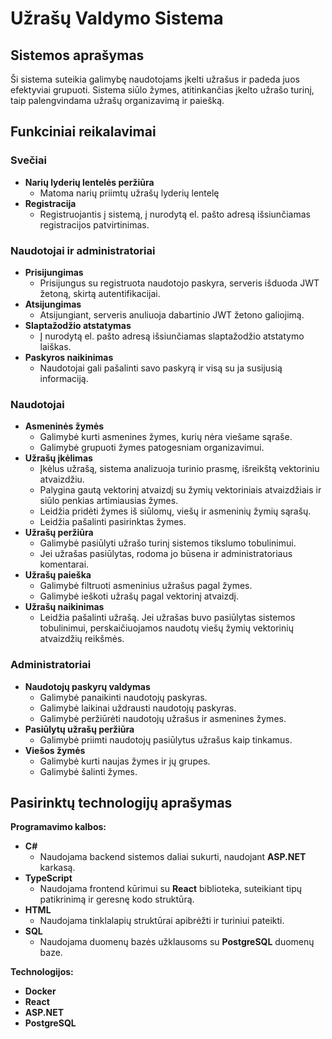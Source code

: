 # Užrašų Valdymo Sistema

## Sistemos aprašymas

Ši sistema suteikia galimybę naudotojams įkelti užrašus ir padeda juos efektyviai grupuoti. Sistema siūlo žymes, atitinkančias įkelto užrašo turinį, taip palengvindama užrašų organizavimą ir paiešką.

## Funkciniai reikalavimai

### Svečiai

- **Narių lyderių lentelės peržiūra**
  - Matoma narių priimtų užrašų lyderių lentelę
- **Registracija**
  - Registruojantis į sistemą, į nurodytą el. pašto adresą išsiunčiamas registracijos patvirtinimas.

### Naudotojai ir administratoriai

- **Prisijungimas**
  - Prisijungus su registruota naudotojo paskyra, serveris išduoda JWT žetoną, skirtą autentifikacijai.
- **Atsijungimas**
  - Atsijungiant, serveris anuliuoja dabartinio JWT žetono galiojimą.
- **Slaptažodžio atstatymas**
  - Į nurodytą el. pašto adresą išsiunčiamas slaptažodžio atstatymo laiškas.
- **Paskyros naikinimas**
  - Naudotojai gali pašalinti savo paskyrą ir visą su ja susijusią informaciją.

### Naudotojai

- **Asmeninės žymės**
  - Galimybė kurti asmenines žymes, kurių nėra viešame sąraše.
  - Galimybė grupuoti žymes patogesniam organizavimui.
- **Užrašų įkėlimas**
  - Įkėlus užrašą, sistema analizuoja turinio prasmę, išreikštą vektoriniu atvaizdžiu.
  - Palygina gautą vektorinį atvaizdį su žymių vektoriniais atvaizdžiais ir siūlo penkias artimiausias žymes.
  - Leidžia pridėti žymes iš siūlomų, viešų ir asmeninių žymių sąrašų.
  - Leidžia pašalinti pasirinktas žymes.
- **Užrašų peržiūra**
  - Galimybė pasiūlyti užrašo turinį sistemos tikslumo tobulinimui.
  - Jei užrašas pasiūlytas, rodoma jo būsena ir administratoriaus komentarai.
- **Užrašų paieška**
  - Galimybė filtruoti asmeninius užrašus pagal žymes.
  - Galimybė ieškoti užrašų pagal vektorinį atvaizdį.
- **Užrašų naikinimas**
  - Leidžia pašalinti užrašą. Jei užrašas buvo pasiūlytas sistemos tobulinimui, perskaičiuojamos naudotų viešų žymių vektorinių atvaizdžių reikšmės.

### Administratoriai

- **Naudotojų paskyrų valdymas**
  - Galimybė panaikinti naudotojų paskyras.
  - Galimybė laikinai uždrausti naudotojų paskyras.
  - Galimybė peržiūrėti naudotojų užrašus ir asmenines žymes.
- **Pasiūlytų užrašų peržiūra**
  - Galimybė priimti naudotojų pasiūlytus užrašus kaip tinkamus.
- **Viešos žymės**
  - Galimybė kurti naujas žymes ir jų grupes.
  - Galimybė šalinti žymes.

## Pasirinktų technologijų aprašymas

**Programavimo kalbos:**

- **C#**
  - Naudojama backend sistemos daliai sukurti, naudojant **ASP.NET** karkasą.
- **TypeScript**
  - Naudojama frontend kūrimui su **React** biblioteka, suteikiant tipų patikrinimą ir geresnę kodo struktūrą.
- **HTML**
  - Naudojama tinklalapių struktūrai apibrėžti ir turiniui pateikti.
- **SQL**
  - Naudojama duomenų bazės užklausoms su **PostgreSQL** duomenų baze.

**Technologijos:**

- **Docker**
- **React**
- **ASP.NET**
- **PostgreSQL**
